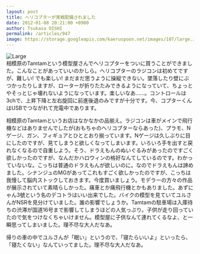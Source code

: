 ```yaml
---
layout: post
title: ヘリコプターが実戦配備されました
date: 2012-01-08 20:21:00 +0900
author: Tsukasa OISHI
permalink: /articles/947
image: https://storage.googleapis.com/kaeruspoon.net/images/107/large.JPG?1326021638
---
```



![Large](https://storage.googleapis.com/kaeruspoon.net/images/107/large.JPG?1326021638)  
相模原のTamtamという模型屋さんでヘリコプターをついに買うことができました。こんなことがあっていいのかしら。ヘリコプターのラジコンは初めてですが、難しい! でも楽しい! まだまだ思うように操縦できない。墜落したり壁にぶつかったりしますが、ローターが折りたたみできるようになっていて、ちょっとやそっとじゃ壊れないようになっています。楽しいなあ……。コントロールは3chで、上昇下降と左右旋回に前進後退のみですが十分です。今、コプターくんはUSBでつながれて充電中であります。  

相模原のTamtamというお店はなかなかの品揃え。ラジコンは車がメインで飛行機などはありませんでしたが(おもちゃのヘリコプターならあった)、プラモ、Nゲージ、ガン、フィギュアとひととおり揃っています。Nゲージは久しぶりに目にしたのですが、見てしまうと欲しくなってしまいます。いろいろ手を出すと戻れなくなるので自重しよう。そう、ドラえもんのぬいぐるみがあったのですごく欲しかったのですが、なんだかハロウィンの格好なんてしているのです。わかっていないな。こっちは普通のドラえもんが欲しいのに。なのでドラえもんは諦めました。シナンジュのMGがあってこれもすごく欲しかったのですが、こっちは我慢して脳内ストックしておきます。今度買いましょう。モデラーの方々の作品が展示されていて素晴らしかった。痛車とか痛飛行機とかもありました。あずにゃん3號という名のデコトラはいい出来でした。バイクの模型を見ていてユルさんがNSRを見分けていました。誰の影響でしょうか。Tamtamの駐車場は入庫待ちの渋滞が国道16号まで影響してしまうほどの人気っぷり。子供が走り回っていたので気をつけなくちゃいけません。模型屋に子供なんて連れてくるなよ、と一瞬思ってしまいました。理不尽な大人だなあ。  

帰りの車の中でユルさんが「眠い」というので、「寝たらいいよ」といったら、「寝たくない」なんていってました。理不尽な大人だなあ。  

